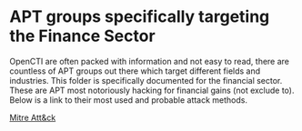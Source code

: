 # APT groups specifically targeting the Finance Sector

OpenCTI are often packed with information and not easy to read, there are countless of APT groups out there which target different fields and industries. 
This folder is specifically documented for the financial sector. These are APT most notoriously hacking for financial gains (not exclude to). Below is a link to their most 
used and probable attack methods.

[Mitre Att&ck]()

